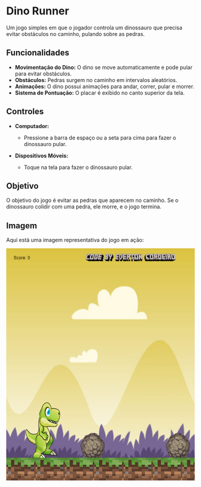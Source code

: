 # Dino Runner

Um jogo simples em que o jogador controla um dinossauro que precisa evitar obstáculos no caminho, pulando sobre as pedras.

## Funcionalidades

- **Movimentação do Dino:** O dino se move automaticamente e pode pular para evitar obstáculos.
- **Obstáculos:** Pedras surgem no caminho em intervalos aleatórios.
- **Animações:** O dino possui animações para andar, correr, pular e morrer.
- **Sistema de Pontuação:** O placar é exibido no canto superior da tela.

## Controles

- **Computador:**
  - Pressione a barra de espaço ou a seta para cima para fazer o dinossauro pular.

- **Dispositivos Móveis:**
  - Toque na tela para fazer o dinossauro pular.

## Objetivo

O objetivo do jogo é evitar as pedras que aparecem no caminho. Se o dinossauro colidir com uma pedra, ele morre, e o jogo termina.

## Imagem

Aqui está uma imagem representativa do jogo em ação:

![Dino Runner](images/print.png)
